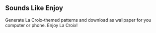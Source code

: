 ## Sounds Like Enjoy

Generate La Croix-themed patterns and download as wallpaper for you computer or phone. Enjoy La Croix!
